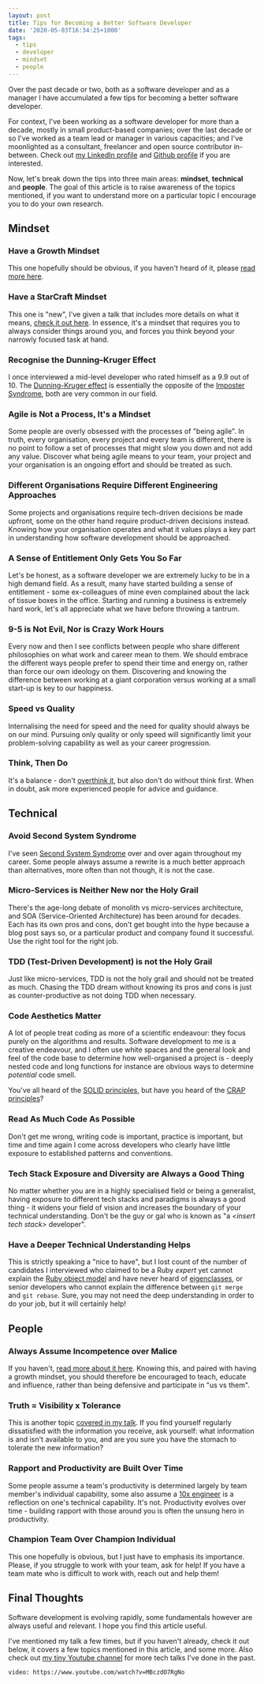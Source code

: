 ```yaml
---
layout: post
title: Tips for Becoming a Better Software Developer
date: '2020-05-03T16:34:25+1000'
tags:
  - tips
  - developer
  - mindset
  - people
---
```

Over the past decade or two, both as a software developer and as a manager I have accumulated a few tips for becoming a better software developer.

For context, I've been working as a software developer for more than a decade, mostly in small product-based companies; over the last decade or so I've worked as a team lead or manager in various capacities; and I've moonlighted as a consultant, freelancer and open source contributor in-between. Check out [my LinkedIn profile](https://www.linkedin.com/in/wufred/) and [Github profile](https://github.com/fredwu) if you are interested.

Now, let's break down the tips into three main areas: __mindset__, __technical__ and __people__. The goal of this article is to raise awareness of the topics mentioned, if you want to understand more on a particular topic I encourage you to do your own research.

## Mindset

### Have a Growth Mindset
This one hopefully should be obvious, if you haven't heard of it, please [read more here](https://www.google.com/search?q=growth+mindset).

### Have a StarCraft Mindset
This one is "new", I've given a talk that includes more details on what it means, [check it out here](https://www.youtube.com/watch?v=MBczdO7RgNo). In essence, it's a mindset that requires you to always consider things around you, and forces you think beyond your narrowly focused task at hand.

### Recognise the Dunning–Kruger Effect
I once interviewed a mid-level developer who rated himself as a 9.9 out of 10. The [Dunning-Kruger effect](https://en.wikipedia.org/wiki/Dunning%E2%80%93Kruger_effect) is essentially the opposite of the [Imposter Syndrome](https://en.wikipedia.org/wiki/Impostor_syndrome), both are very common in our field.

### Agile is Not a Process, It's a Mindset
Some people are overly obsessed with the processes of "being agile". In truth, every organisation, every project and every team is different, there is no point to follow a set of processes that might slow you down and not add any value. Discover what being agile means to your team, your project and your organisation is an ongoing effort and should be treated as such.

### Different Organisations Require Different Engineering Approaches
Some projects and organisations require tech-driven decisions be made upfront, some on the other hand require product-driven decisions instead. Knowing how your organisation operates and what it values plays a key part in understanding how software development should be approached.

### A Sense of Entitlement Only Gets You So Far
Let's be honest, as a software developer we are extremely lucky to be in a high demand field. As a result, many have started building a sense of entitlement - some ex-colleagues of mine even complained about the lack of tissue boxes in the office. Starting and running a business is extremely hard work, let's all appreciate what we have before throwing a tantrum.

### 9-5 is Not Evil, Nor is Crazy Work Hours
Every now and then I see conflicts between people who share different philosophies on what work and career mean to them. We should embrace the different ways people prefer to spend their time and energy on, rather than force our own ideology on them. Discovering and knowing the difference between working at a giant corporation versus working at a small start-up is key to our happiness.

### Speed vs Quality
Internalising the need for speed and the need for quality should always be on our mind. Pursuing only quality or only speed will significantly limit your problem-solving capability as well as your career progression.

### Think, Then Do
It's a balance - don't [overthink it](https://en.wikipedia.org/wiki/Analysis_paralysis), but also don't do without think first. When in doubt, ask more experienced people for advice and guidance.

## Technical

### Avoid Second System Syndrome
I've seen [Second System Syndrome](https://en.wikipedia.org/wiki/Second-system_effect) over and over again throughout my career. Some people always assume a rewrite is a much better approach than alternatives, more often than not though, it is not the case.

### Micro-Services is Neither New nor the Holy Grail
There's the age-long debate of monolith vs micro-services architecture, and SOA (Service-Oriented Architecture) has been around for decades. Each has its own pros and cons, don't get bought into the hype because a blog post says so, or a particular product and company found it successful. Use the right tool for the right job.

### TDD (Test-Driven Development) is not the Holy Grail
Just like micro-services, TDD is not the holy grail and should not be treated as much. Chasing the TDD dream without knowing its pros and cons is just as counter-productive as not doing TDD when necessary.

### Code Aesthetics Matter
A lot of people treat coding as more of a scientific endeavour: they focus purely on the algorithms and results. Software development to me is a creative endeavour, and I often use white spaces and the general look and feel of the code base to determine how well-organised a project is - deeply nested code and long functions for instance are obvious ways to determine _potential_ code smell.

You've all heard of the [SOLID principles](https://en.wikipedia.org/wiki/SOLID), but have you heard of the [CRAP principles](https://www.google.com/search?q=CRAP+principles)?

### Read As Much Code As Possible
Don't get me wrong, writing code is important, practice is important, but time and time again I come across developers who clearly have little exposure to established patterns and conventions.

### Tech Stack Exposure and Diversity are Always a Good Thing
No matter whether you are in a highly specialised field or being a generalist, having exposure to different tech stacks and paradigms is always a good thing - it widens your field of vision and increases the boundary of your technical understanding. Don't be the guy or gal who is known as "a _\<insert tech stack\>_ developer".

### Have a Deeper Technical Understanding Helps
This is strictly speaking a "nice to have", but I lost count of the number of candidates I interviewed who claimed to be a Ruby _expert_ yet cannot explain the [Ruby object model](https://www.google.com/search?q=the+ruby+object+model) and have never heard of [eigenclasses](https://en.wiktionary.org/wiki/eigenclass), or senior developers who cannot explain the difference between `git merge` and `git rebase`. Sure, you may not need the deep understanding in order to do your job, but it will certainly help!

## People

### Always Assume Incompetence over Malice
If you haven't, [read more about it here](https://en.wikipedia.org/wiki/Hanlon%27s_razor). Knowing this, and paired with having a growth mindset, you should therefore be encouraged to teach, educate and influence, rather than being defensive and participate in "us vs them".

### Truth = Visibility x Tolerance
This is another topic [covered in my talk](https://www.youtube.com/watch?v=MBczdO7RgNo). If you find yourself regularly dissatisfied with the information you receive, ask yourself: what information is and isn't available to you, and are you sure you have the stomach to tolerate the new information?

### Rapport and Productivity are Built Over Time
Some people assume a team's productivity is determined largely by team member's individual capability, some also assume a [10x engineer](https://www.google.com/search?q=10x+engineer) is a reflection on one's technical capability. It's not. Productivity evolves over time - building rapport with those around you is often the unsung hero in productivity.

### Champion Team Over Champion Individual
This one hopefully is obvious, but I just have to emphasis its importance. Please, if you struggle to work with your team, ask for help! If you have a team mate who is difficult to work with, reach out and help them!

## Final Thoughts

Software development is evolving rapidly, some fundamentals however are always useful and relevant. I hope you find this article useful.

I've mentioned my talk a few times, but if you haven't already, check it out below, it covers a few topics mentioned in this article, and some more. Also check out [my tiny Youtube channel](https://www.youtube.com/channel/UCYzkbDiuqtiNkQvQBzStVqQ) for more tech talks I've done in the past.

`video: https://www.youtube.com/watch?v=MBczdO7RgNo`
